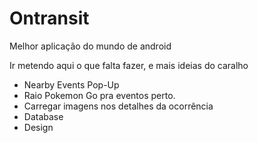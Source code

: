 # Ontransit
Melhor aplicação do mundo de android

Ir metendo aqui o que falta fazer, e mais ideias do caralho

 - Nearby Events Pop-Up 
 - Raio Pokemon Go pra eventos perto. 
 - Carregar imagens nos detalhes da ocorrência 
 - Database 
 - Design
